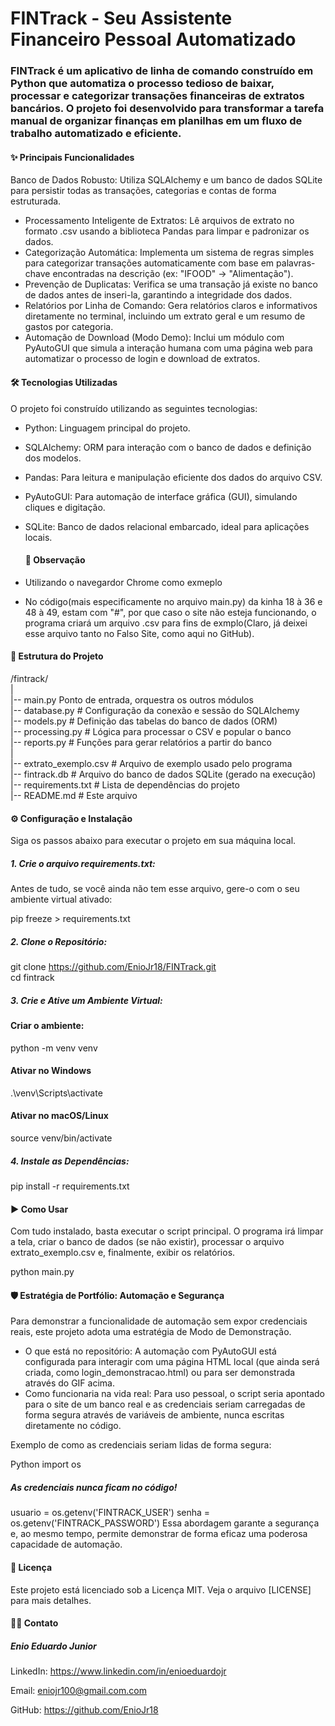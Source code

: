 # FINTrack - Seu Assistente Financeiro Pessoal Automatizado

### FINTrack é um aplicativo de linha de comando construído em Python que automatiza o processo tedioso de baixar, processar e categorizar transações financeiras de extratos bancários. O projeto foi desenvolvido para transformar a tarefa manual de organizar finanças em planilhas em um fluxo de trabalho automatizado e eficiente.

#### ✨ Principais Funcionalidades
Banco de Dados Robusto: Utiliza SQLAlchemy e um banco de dados SQLite para persistir todas as transações, categorias e contas de forma estruturada.

* Processamento Inteligente de Extratos: Lê arquivos de extrato no formato .csv usando a biblioteca Pandas para limpar e padronizar os dados.
* Categorização Automática: Implementa um sistema de regras simples para categorizar transações automaticamente com base em palavras-chave encontradas na descrição (ex: "IFOOD" -> "Alimentação").
* Prevenção de Duplicatas: Verifica se uma transação já existe no banco de dados antes de inseri-la, garantindo a integridade dos dados.
* Relatórios por Linha de Comando: Gera relatórios claros e informativos diretamente no terminal, incluindo um extrato geral e um resumo de gastos por categoria.
* Automação de Download (Modo Demo): Inclui um módulo com PyAutoGUI que simula a interação humana com uma página web para automatizar o processo de login e download de extratos.

#### 🛠️ Tecnologias Utilizadas
O projeto foi construído utilizando as seguintes tecnologias:

* Python: Linguagem principal do projeto.
* SQLAlchemy: ORM para interação com o banco de dados e definição dos modelos.
* Pandas: Para leitura e manipulação eficiente dos dados do arquivo CSV.
* PyAutoGUI: Para automação de interface gráfica (GUI), simulando cliques e digitação.
* SQLite: Banco de dados relacional embarcado, ideal para aplicações locais.

  #### 👀 Observação
* Utilizando o navegardor Chrome como exmeplo
* No código(mais especificamente no arquivo main.py) da kinha 18 à 36 e 48 à 49, estam com "#", por que caso o site não esteja funcionando, o programa criará um arquivo .csv para fins de exmplo(Claro, já deixei esse arquivo tanto no Falso Site, como aqui no GitHub).

#### 📂 Estrutura do Projeto
/fintrack/ <br>
| <br>
|-- main.py                Ponto de entrada, orquestra os outros módulos <br>
|-- database.py           # Configuração da conexão e sessão do SQLAlchemy <br>
|-- models.py             # Definição das tabelas do banco de dados (ORM) <br>
|-- processing.py         # Lógica para processar o CSV e popular o banco <br>
|-- reports.py            # Funções para gerar relatórios a partir do banco <br>
| <br>
|-- extrato_exemplo.csv   # Arquivo de exemplo usado pelo programa <br>
|-- fintrack.db           # Arquivo do banco de dados SQLite (gerado na execução) <br>
|-- requirements.txt      # Lista de dependências do projeto <br>
|-- README.md             # Este arquivo <br>

#### ⚙️ Configuração e Instalação
Siga os passos abaixo para executar o projeto em sua máquina local.

##### 1. Crie o arquivo requirements.txt:
Antes de tudo, se você ainda não tem esse arquivo, gere-o com o seu ambiente virtual ativado:

pip freeze > requirements.txt

##### 2. Clone o Repositório:

git clone https://github.com/EnioJr18/FINTrack.git <br>
cd fintrack

##### 3. Crie e Ative um Ambiente Virtual:

#### Criar o ambiente:
python -m venv venv

#### Ativar no Windows
.\venv\Scripts\activate

#### Ativar no macOS/Linux
source venv/bin/activate

##### 4. Instale as Dependências:

pip install -r requirements.txt

#### ▶️ Como Usar
Com tudo instalado, basta executar o script principal. O programa irá limpar a tela, criar o banco de dados (se não existir), processar o arquivo extrato_exemplo.csv e, finalmente, exibir os relatórios.

python main.py

#### 🛡️ Estratégia de Portfólio: Automação e Segurança
Para demonstrar a funcionalidade de automação sem expor credenciais reais, este projeto adota uma estratégia de Modo de Demonstração.

* O que está no repositório: A automação com PyAutoGUI está configurada para interagir com uma página HTML local (que ainda será criada, como login_demonstracao.html) ou para ser demonstrada através do GIF acima.
* Como funcionaria na vida real: Para uso pessoal, o script seria apontado para o site de um banco real e as credenciais seriam carregadas de forma segura através de variáveis de ambiente, nunca escritas diretamente no código.

Exemplo de como as credenciais seriam lidas de forma segura:

Python
import os

##### As credenciais nunca ficam no código!
usuario = os.getenv('FINTRACK_USER')
senha = os.getenv('FINTRACK_PASSWORD')
Essa abordagem garante a segurança e, ao mesmo tempo, permite demonstrar de forma eficaz uma poderosa capacidade de automação.

#### 📄 Licença
Este projeto está licenciado sob a Licença MIT. Veja o arquivo [LICENSE] para mais detalhes.

#### 👨‍💻 Contato
##### Enio Eduardo Junior

LinkedIn: https://www.linkedin.com/in/enioeduardojr

Email: eniojr100@gmail.com.com

GitHub: https://github.com/EnioJr18

